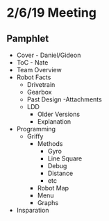# 2/6/19 Meeting
## Pamphlet
- Cover - Daniel/Gideon
- ToC - Nate
- Team Overview
- Robot Facts
    - Drivetrain
    - Gearbox 
    - Past Design 
    -Attachments 
    - LDD 
        - Older Versions 
        - Explanation 
- Programming 
    - Griffy 
        - Methods 
            - Gyro 
            - Line Square 
            - Debug 
            - Distance 
            - etc 
        - Robot Map 
        - Menu 
        - Graphs 
- Insparation



